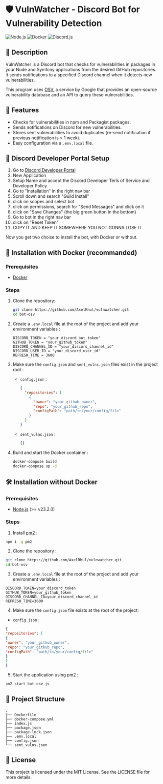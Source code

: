 # 🛡️ VulnWatcher - Discord Bot for Vulnerability Detection

![Node.js](https://img.shields.io/badge/Node.js-Latest-brightgreen)
![Docker](https://img.shields.io/badge/Docker-Ready-blue)
![Discord.js](https://img.shields.io/badge/Discord.js-v13.6.0-blueviolet)

## 📖 Description

VulnWatcher is a Discord bot that checks for vulnerabilities in packages in your Node and Symfony applications from the desired GitHub repositories. It sends notifications to a specified Discord channel when it detects new vulnerabilities.

This program uses [OSV](https://google.github.io/osv.dev/), a service by Google that provides an open-source vulnerability database and an API to query these vulnerabilities.

## 🚀 Features

- Checks for vulnerabilities in npm and Packagist packages.
- Sends notifications on Discord for new vulnerabilities.
- Stores sent vulnerabilities to avoid duplicates (re-send notification if previous notification is > 1 week).
- Easy configuration via a `.env.local` file.

## 🤖 Discord Developer Portal Setup 

1. Go to [Discord Developer Portal](https://discord.com/developers/applications)
2. New Application
3. Setup Name and accept the Discord Developer Terls of Service and Developer Policy.
4. Go to "Installation" in the right nav bar
5. Scroll down and search "Guild Install"
6. click on scopes and select bot
7. click on permissions, search for "Send Messages" and click on it
8. click on "Save Changes" (the big green button in the bottom)
9. Go to bot in the right nav bar
10. click on "Reset Token"
11. COPY IT AND KEEP IT SOMEWHERE YOU NOT GONNA LOSE IT

Now you get two choise to install the bot, with Docker or without.

## 🐳 Installation with Docker (recommanded)

### Prerequisites

- [Docker](https://www.docker.com/)

### Steps

1. Clone the repository:

   ```bash
   git clone https://github.com/AxelRhul/vulnwatcher.git
   cd bot-osv
   ```

2. Create a `.env.local` file at the root of the project and add your environment variables :

   ```env
   DISCORD_TOKEN = "your_discord_bot_token"
   GITHUB_TOKEN = "your_github_token"
   DISCORD_CHANNEL_ID = "your_discord_channel_id"
   DISCORD_USER_ID = "your_discord_user_id"
   REFRESH_TIME = 3600 
   ```

3. Make sure the `config.json` and `sent_vulns.json` files exist in the project root :

   - `config.json` :

     ```json
     {
       "repositories": [
         {
           "owner": "your_github_owner",
           "repo": "your_github_repo",
           "configPath": "path/to/your/config/file"
         }
       ]
     }
     ```

   - `sent_vulns.json` :

     ```json
     {}
     ```

4. Build and start the Docker container :

   ```bash
   docker-compose build
   docker-compose up -d
   ```

## 🛠️ Installation without Docker

### Prerequisites

- [Node.js](https://nodejs.org/) (>= v23.2.0)

### Steps

1. Install [pm2](https://pm2.keymetrics.io/docs/usage/quick-start/) :

```bash
npm i -g pm2
```

2. Clone the repository :

```bash
git clone https://github.com/AxelRhul/vulnwatcher.git
cd bot-osv
```

3. Create a `.env.local` file at the root of the project and add your environment variables :

```env
DISCORD_TOKEN=your_discord_token
GITHUB_TOKEN=your_github_token
DISCORD_CHANNEL_ID=your_discord_channel_id
REFRESH_TIME=3600
```

4. Make sure the `config.json` file exists at the root of the project:

- `config.json` :

```json
{
"repositories": [
{
"owner": "your_github_owner",
"repo": "your_github_repo",
"configPath": "path/to/your/config/file"
}
]
}
```

5. Start the application using pm2 :

```bash
pm2 start bot-osv.js
```

## 📂 Project Structure

```plaintext
.
├── Dockerfile
├── docker-compose.yml
├── index.js
├── package.json
├── package-lock.json
├── .env.local
├── config.json
└── sent_vulns.json
```

## 📜 License

This project is licensed under the MIT License. See the LICENSE file for more details.

